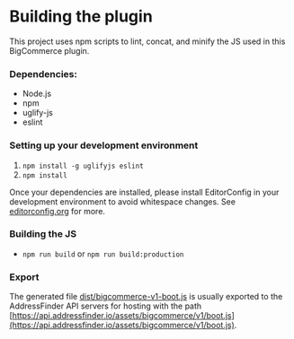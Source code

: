 # Building the plugin

This project uses npm scripts to lint, concat, and minify the JS used in this BigCommerce plugin.

### Dependencies:

 - Node.js
 - npm
 - uglify-js
 - eslint

### Setting up your development environment

 1. `npm install -g uglifyjs eslint`
 2. `npm install`

Once your dependencies are installed, please install EditorConfig in your development environment to avoid whitespace changes.
See [editorconfig.org](http://editorconfig.org) for more.

### Building the JS

 - `npm run build` or `npm run build:production`

### Export

The generated file [dist/bigcommerce-v1-boot.js](dist/bigcommerce-v1-boot.js) is usually exported to the AddressFinder API servers for hosting with the path [https://api.addressfinder.io/assets/bigcommerce/v1/boot.js](https://api.addressfinder.io/assets/bigcommerce/v1/boot.js).
